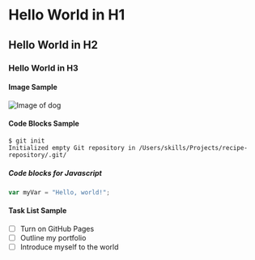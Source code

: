 # Hello World in H1
## Hello World in H2
### Hello World in H3

#### Image Sample
![Image of dog](https://picsum.photos/200)

#### Code Blocks Sample
```
$ git init
Initialized empty Git repository in /Users/skills/Projects/recipe-repository/.git/
```
##### Code blocks for Javascript
``` javascript
var myVar = "Hello, world!";
```
#### Task List Sample
- [ ] Turn on GitHub Pages
- [ ] Outline my portfolio
- [ ] Introduce myself to the world
